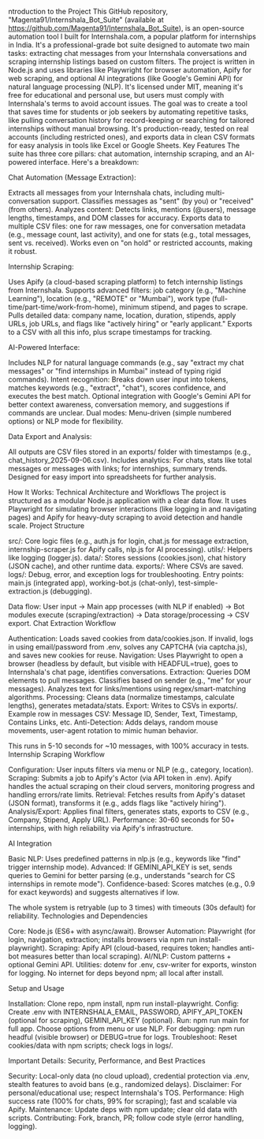 ntroduction to the Project
This GitHub repository, "Magenta91/Internshala_Bot_Suite" (available at https://github.com/Magenta91/Internshala_Bot_Suite), is an open-source automation tool I built for Internshala.com, a popular platform for internships in India. It's a professional-grade bot suite designed to automate two main tasks: extracting chat messages from your Internshala conversations and scraping internship listings based on custom filters. The project is written in Node.js and uses libraries like Playwright for browser automation, Apify for web scraping, and optional AI integrations (like Google's Gemini API) for natural language processing (NLP). It's licensed under MIT, meaning it's free for educational and personal use, but users must comply with Internshala's terms to avoid account issues.
The goal was to create a tool that saves time for students or job seekers by automating repetitive tasks, like pulling conversation history for record-keeping or searching for tailored internships without manual browsing. It's production-ready, tested on real accounts (including restricted ones), and exports data in clean CSV formats for easy analysis in tools like Excel or Google Sheets.
Key Features
The suite has three core pillars: chat automation, internship scraping, and an AI-powered interface. Here's a breakdown:

Chat Automation (Message Extraction):

Extracts all messages from your Internshala chats, including multi-conversation support.
Classifies messages as "sent" (by you) or "received" (from others).
Analyzes content: Detects links, mentions (@users), message lengths, timestamps, and DOM classes for accuracy.
Exports data to multiple CSV files: one for raw messages, one for conversation metadata (e.g., message count, last activity), and one for stats (e.g., total messages, sent vs. received).
Works even on "on hold" or restricted accounts, making it robust.


Internship Scraping:

Uses Apify (a cloud-based scraping platform) to fetch internship listings from Internshala.
Supports advanced filters: job category (e.g., "Machine Learning"), location (e.g., "REMOTE" or "Mumbai"), work type (full-time/part-time/work-from-home), minimum stipend, and pages to scrape.
Pulls detailed data: company name, location, duration, stipends, apply URLs, job URLs, and flags like "actively hiring" or "early applicant."
Exports to a CSV with all this info, plus scrape timestamps for tracking.


AI-Powered Interface:

Includes NLP for natural language commands (e.g., say "extract my chat messages" or "find internships in Mumbai" instead of typing rigid commands).
Intent recognition: Breaks down user input into tokens, matches keywords (e.g., "extract", "chat"), scores confidence, and executes the best match.
Optional integration with Google's Gemini API for better context awareness, conversation memory, and suggestions if commands are unclear.
Dual modes: Menu-driven (simple numbered options) or NLP mode for flexibility.


Data Export and Analysis:

All outputs are CSV files stored in an exports/ folder with timestamps (e.g., chat_history_2025-09-06.csv).
Includes analytics: For chats, stats like total messages or messages with links; for internships, summary trends.
Designed for easy import into spreadsheets for further analysis.



How It Works: Technical Architecture and Workflows
The project is structured as a modular Node.js application with a clear data flow. It uses Playwright for simulating browser interactions (like logging in and navigating pages) and Apify for heavy-duty scraping to avoid detection and handle scale.
Project Structure

src/: Core logic files (e.g., auth.js for login, chat.js for message extraction, internship-scraper.js for Apify calls, nlp.js for AI processing).
utils/: Helpers like logging (logger.js).
data/: Stores sessions (cookies.json), chat history (JSON cache), and other runtime data.
exports/: Where CSVs are saved.
logs/: Debug, error, and exception logs for troubleshooting.
Entry points: main.js (integrated app), working-bot.js (chat-only), test-simple-extraction.js (debugging).

Data flow: User input → Main app processes (with NLP if enabled) → Bot modules execute (scraping/extraction) → Data storage/processing → CSV export.
Chat Extraction Workflow

Authentication: Loads saved cookies from data/cookies.json. If invalid, logs in using email/password from .env, solves any CAPTCHA (via captcha.js), and saves new cookies for reuse.
Navigation: Uses Playwright to open a browser (headless by default, but visible with HEADFUL=true), goes to Internshala's chat page, identifies conversations.
Extraction: Queries DOM elements to pull messages. Classifies based on sender (e.g., "me" for your messages). Analyzes text for links/mentions using regex/smart-matching algorithms.
Processing: Cleans data (normalize timestamps, calculate lengths), generates metadata/stats.
Export: Writes to CSVs in exports/. Example row in messages CSV: Message ID, Sender, Text, Timestamp, Contains Links, etc.
Anti-Detection: Adds delays, random mouse movements, user-agent rotation to mimic human behavior.

This runs in 5-10 seconds for ~10 messages, with 100% accuracy in tests.
Internship Scraping Workflow

Configuration: User inputs filters via menu or NLP (e.g., category, location).
Scraping: Submits a job to Apify's Actor (via API token in .env). Apify handles the actual scraping on their cloud servers, monitoring progress and handling errors/rate limits.
Retrieval: Fetches results from Apify's dataset (JSON format), transforms it (e.g., adds flags like "actively hiring").
Analysis/Export: Applies final filters, generates stats, exports to CSV (e.g., Company, Stipend, Apply URL).
Performance: 30-60 seconds for 50+ internships, with high reliability via Apify's infrastructure.

AI Integration

Basic NLP: Uses predefined patterns in nlp.js (e.g., keywords like "find" trigger internship mode).
Advanced: If GEMINI_API_KEY is set, sends queries to Gemini for better parsing (e.g., understands "search for CS internships in remote mode").
Confidence-based: Scores matches (e.g., 0.9 for exact keywords) and suggests alternatives if low.

The whole system is retryable (up to 3 times) with timeouts (30s default) for reliability.
Technologies and Dependencies

Core: Node.js (ES6+ with async/await).
Browser Automation: Playwright (for login, navigation, extraction; installs browsers via npm run install-playwright).
Scraping: Apify API (cloud-based, requires token; handles anti-bot measures better than local scraping).
AI/NLP: Custom patterns + optional Gemini API.
Utilities: dotenv for .env, csv-writer for exports, winston for logging.
No internet for deps beyond npm; all local after install.

Setup and Usage

Installation: Clone repo, npm install, npm run install-playwright.
Config: Create .env with INTERNSHALA_EMAIL, PASSWORD, APIFY_API_TOKEN (optional for scraping), GEMINI_API_KEY (optional).
Run: npm run main for full app. Choose options from menu or use NLP. For debugging: npm run headful (visible browser) or DEBUG=true for logs.
Troubleshoot: Reset cookies/data with npm scripts; check logs in logs/.

Important Details: Security, Performance, and Best Practices

Security: Local-only data (no cloud upload), credential protection via .env, stealth features to avoid bans (e.g., randomized delays). Disclaimer: For personal/educational use; respect Internshala's TOS.
Performance: High success rate (100% for chats, 99% for scraping); fast and scalable via Apify.
Maintenance: Update deps with npm update; clear old data with scripts.
Contributing: Fork, branch, PR; follow code style (error handling, logging).
